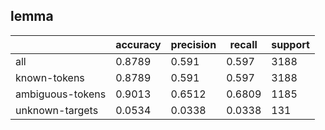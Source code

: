 
## lemma

|                  | accuracy | precision | recall | support |
|------------------|----------|-----------|--------|---------|
| all              | 0.8789   | 0.591     | 0.597  | 3188    |
| known-tokens     | 0.8789   | 0.591     | 0.597  | 3188    |
| ambiguous-tokens | 0.9013   | 0.6512    | 0.6809 | 1185    |
| unknown-targets  | 0.0534   | 0.0338    | 0.0338 | 131     |

